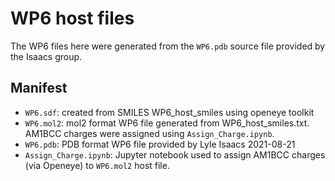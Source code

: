 # WP6 host files

The WP6 files here were generated from the `WP6.pdb` source file provided by the Isaacs group.

## Manifest
- `WP6.sdf`: created from SMILES WP6_host_smiles using openeye toolkit
- `WP6.mol2`: mol2 format WP6 file generated from WP6_host_smiles.txt. AM1BCC charges were assigned using `Assign_Charge.ipynb`.
- `WP6.pdb`: PDB format WP6 file provided by Lyle Isaacs 2021-08-21
- `Assign_Charge.ipynb`: Jupyter notebook used to assign AM1BCC charges (via Openeye) to `WP6.mol2` host file.  
